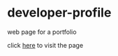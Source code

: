 # developer-profile
web page for a portfolio  

click [here](https://robynwaddell.github.io/developer-profile/) to visit the page
